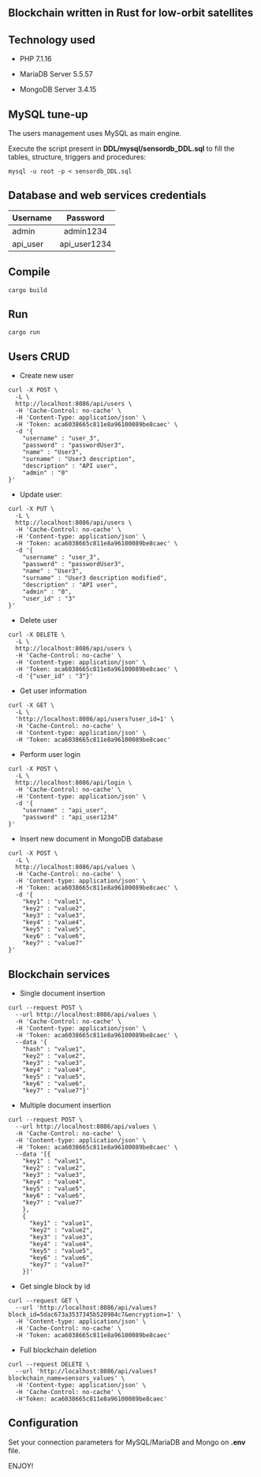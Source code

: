 Blockchain written in Rust for low-orbit satellites
----------------------------------------------------

## Technology used

- PHP 7.1.16

- MariaDB Server 5.5.57

- MongoDB Server 3.4.15

## MySQL tune-up

The users management uses MySQL as main engine.

Execute the script present in **DDL/mysql/sensordb_DDL.sql** to fill the tables, structure, triggers and procedures:

```
mysql -u root -p < sensordb_DDL.sql
```

## Database and web services credentials

| Username      | Password      |
| ------------- |:-------------:|
| admin         | admin1234     |
| api_user      | api_user1234  |

## Compile

```
cargo build
```

## Run
```
cargo run
```

## Users CRUD

- Create new user

```
curl -X POST \
  -L \
  http://localhost:8086/api/users \
  -H 'Cache-Control: no-cache' \
  -H 'Content-Type: application/json' \
  -H 'Token: aca6038665c811e8a96100089be8caec' \
  -d '{
	"username" : "user_3",
	"password" : "passwordUser3",
	"name" : "User3",
	"surname" : "User3 description",
	"description" : "API user",
	"admin" : "0"
}'
```

- Update user:

```
curl -X PUT \
  -L \
  http://localhost:8086/api/users \
  -H 'Cache-Control: no-cache' \
  -H 'Content-type: application/json' \
  -H 'Token: aca6038665c811e8a96100089be8caec' \
  -d '{
	"username" : "user_3",
	"password" : "passwordUser3",
	"name" : "User3",
	"surname" : "User3 description modified",
	"description" : "API user",
	"admin" : "0",
	"user_id" : "3"
}'
```

- Delete user

```
curl -X DELETE \
  -L \
  http://localhost:8086/api/users \
  -H 'Cache-Control: no-cache' \
  -H 'Content-type: application/json' \
  -H 'Token: aca6038665c811e8a96100089be8caec' \
  -d '{"user_id" : "3"}'
```

- Get user information

```
curl -X GET \
  -L \
  'http://localhost:8086/api/users?user_id=1' \
  -H 'Cache-Control: no-cache' \
  -H 'Content-type: application/json' \
  -H 'Token: aca6038665c811e8a96100089be8caec'
```

- Perform user login

```
curl -X POST \
  -L \
  http://localhost:8086/api/login \
  -H 'Cache-Control: no-cache' \
  -H 'Content-type: application/json' \
  -d '{
	"username" : "api_user",
	"password" : "api_user1234"
}'
```

- Insert new document in MongoDB database

```
curl -X POST \
  -L \
  http://localhost:8086/api/values \
  -H 'Cache-Control: no-cache' \
  -H 'Content-type: application/json' \
  -H 'Token: aca6038665c811e8a96100089be8caec' \
  -d '{
	"key1" : "value1",
	"key2" : "value2",
	"key3" : "value3",
	"key4" : "value4",
	"key5" : "value5",
	"key6" : "value6",
	"key7" : "value7"
}'
```

## Blockchain services

- Single document insertion

```
curl --request POST \
  --url http://localhost:8086/api/values \
  -H 'Cache-Control: no-cache' \
  -H 'Content-type: application/json' \
  -H 'Token: aca6038665c811e8a96100089be8caec' \
  --data '{
    "hash" : "value1",
    "key2" : "value2",
    "key3" : "value3",
    "key4" : "value4",
    "key5" : "value5",
    "key6" : "value6",
    "key7" : "value7"}'
```

- Multiple document insertion

```
curl --request POST \
  --url http://localhost:8086/api/values \
  -H 'Cache-Control: no-cache' \
  -H 'Content-type: application/json' \
  -H 'Token: aca6038665c811e8a96100089be8caec' \
  --data '[{
    "key1" : "value1",
    "key2" : "value2",
    "key3" : "value3",
    "key4" : "value4",
    "key5" : "value5",
    "key6" : "value6",
    "key7" : "value7"
    },
    {
      "key1" : "value1",
      "key2" : "value2",
      "key3" : "value3",
      "key4" : "value4",
      "key5" : "value5",
      "key6" : "value6",
      "key7" : "value7"
    }]'
```

- Get single block by id

```
curl --request GET \
  --url 'http://localhost:8086/api/values?block_id=5dac673a3537345b528984c7&encryption=1' \
  -H 'Content-type: application/json' \
  -H 'Cache-Control: no-cache' \
  -H 'Token: aca6038665c811e8a96100089be8caec'
```

- Full blockchain deletion

```
curl --request DELETE \
  --url 'http://localhost:8086/api/values?blockchain_name=sensors_values' \
  -H 'Content-type: application/json' \
  -H 'Cache-Control: no-cache' \
  -H'Token: aca6038665c811e8a96100089be8caec'
```

## Configuration

Set your connection parameters for MySQL/MariaDB and Mongo on **.env** file.

ENJOY!
